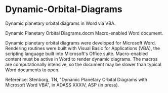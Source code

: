 # Dynamic-Orbital-Diagrams

Dynamic planetary orbital diagrams in Word via VBA.

Dynamic Planetary Orbital Diagrams.docm    Macro-enabled Word document.

Dynamic planetary orbital diagrams were developed for Microsoft Word. Rendering routines were built with Visual Basic for Applications (VBA), the scripting language built into Microsoft's Office suite. Macro-enabled content must be active in Word to render dynamic diagrams. The macros are computationally intensive, so the document may be slower than typical Word documents to open.

Reference: Stenborg, TN, "Dynamic Planetary Orbital Diagrams with Microsoft Word VBA", in ADASS XXXIV, ASP (in press).
